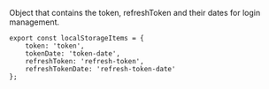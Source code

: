 Object that contains the token, refreshToken and their dates for login management.

```tsx
export const localStorageItems = {
    token: 'token',
    tokenDate: 'token-date',
    refreshToken: 'refresh-token',
    refreshTokenDate: 'refresh-token-date'
};
```
